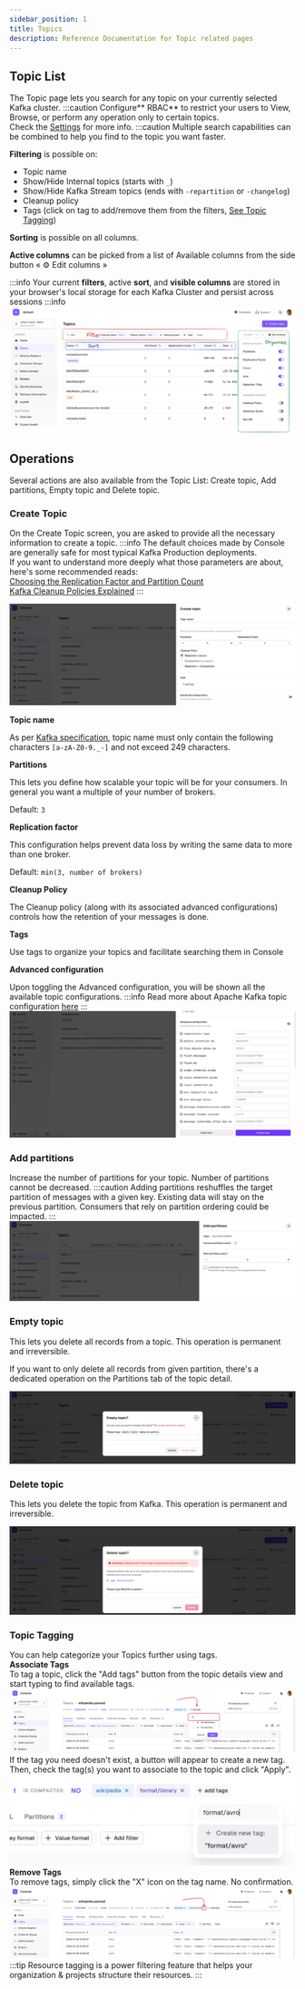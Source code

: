 ```yaml
---
sidebar_position: 1
title: Topics
description: Reference Documentation for Topic related pages
---
```


## Topic List

The Topic page lets you search for any topic on your currently selected Kafka cluster.
:::caution
Configure** RBAC** to restrict your users to View, Browse, or perform any operation only to certain topics.  
Check the [Settings](https://docs.conduktor.io/platform/admin/rbac/) for more info.
:::caution
Multiple search capabilities can be combined to help you find to the topic you want faster.

**Filtering** is possible on:

-   Topic name
-   Show/Hide Internal topics (starts with `_`)
-   Show/Hide Kafka Stream topics (ends with `-repartition` or `-changelog`)
-   Cleanup policy
-   Tags (click on tag to add/remove them from the filters, [See Topic Tagging](#topic-tagging))

**Sorting** is possible on all columns.

**Active columns** can be picked from a list of Available columns from the side button « ⚙️ Edit columns »

:::info
Your current **filters**, active **sort**, and **visible columns** are stored in your browser's local storage for each Kafka Cluster and persist across sessions
:::info
![img.png](img/topic-list.png)

## Operations

Several actions are also available from the Topic List: Create topic, Add partitions, Empty topic and Delete topic.

### Create Topic

On the Create Topic screen, you are asked to provide all the necessary information to create a topic.
:::info
The default choices made by Console are generally safe for most typical Kafka Production deployments.  
If you want to understand more deeply what those parameters are about, here's some recommended reads:  
[Choosing the Replication Factor and Partition Count](https://www.conduktor.io/kafka/kafka-topics-choosing-the-replication-factor-and-partitions-count/)  
[Kafka Cleanup Policies Explained](https://www.conduktor.io/kafka/kafka-topic-configuration-log-compaction/)
:::

![Image](img/topic-create.png)

**Topic name**

As per [Kafka specification](https://github.com/apache/kafka/blob/08c437d25e74d63f11ae3f184dfb3889d4639ece/clients/src/main/java/org/apache/kafka/common/internals/Topic.java#L49-L62), topic name must only contain the following characters `[a-zA-Z0-9._-]` and not exceed 249 characters.

**Partitions**

This lets you define how scalable your topic will be for your consumers. In general you want a multiple of your number of brokers.

Default: `3`

**Replication factor**

This configuration helps prevent data loss by writing the same data to more than one broker.

Default: `min(3, number of brokers)`

**Cleanup Policy**

The Cleanup policy (along with its associated advanced configurations) controls how the retention of your messages is done.

**Tags**

Use tags to organize your topics and facilitate searching them in Console

**Advanced configuration**

Upon toggling the Advanced configuration, you will be shown all the available topic configurations.
:::info
Read more about Apache Kafka topic configuration [here](https://kafka.apache.org/documentation/#topicconfigs)
:::
![Image](img/topic-create-advanced.png)

### Add partitions

Increase the number of partitions for your topic. Number of partitions cannot be decreased.
:::caution
Adding partitions reshuffles the target partition of messages with a given key. Existing data will stay on the previous partition. Consumers that rely on partition ordering could be impacted.
:::
![Image](img/topic-add-partitions.png)

### Empty topic

This lets you delete all records from a topic. This operation is permanent and irreversible.

If you want to only delete all records from given partition, there's a dedicated operation on the Partitions tab of the topic detail.

![Image](img/topic-empty.png)

### Delete topic

This lets you delete the topic from Kafka. This operation is permanent and irreversible.

![Image](img/topic-delete.png)
          
### Topic Tagging
You can help categorize your Topics further using tags.  
**Associate Tags**  
To tag a topic, click the "Add tags" button from the topic details view and start typing to find available tags.  
![Image](img/tag-add.png)
If the tag you need doesn't exist, a button will appear to create a new tag.  
Then, check the tag(s) you want to associate to the topic and click "Apply".  
![Image](img/tag-new.png)  
**Remove Tags**  
To remove tags, simply click the "X" icon on the tag name. No confirmation.  
![Image](img/tag-delete.png)  
:::tip
Resource tagging is a power filtering feature that helps your organization & projects structure their resources.
:::